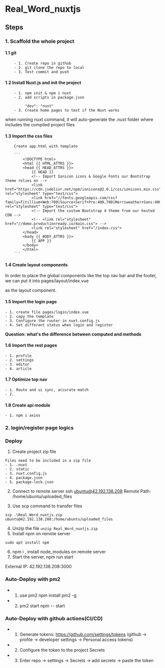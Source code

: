 # Real_Word_nuxtjs
## Steps

### 1. Scaffold the whole project

#### 1.1 git 

        - 1. Create repo in github
        - 2. git clone the repo to local
        - 3. Test commit and push 

#### 1.2 Install Nuxt.js and init the project
        
        - 1. npm init & npm i nuxt
        - 2. add scripts in package.json
             
             "dev": "nuxt"
        - 3. Create home pages to test if the Nuxt works

when running nuxt command, it will auto-generate the .nuxt folder where includes the compiled project files
#### 1.3 Import the css files
        Create app.html with template

        ```
            <!DOCTYPE html>
            <html {{ HTML_ATTRS }}>
            <head {{ HEAD_ATTRS }}>
                {{ HEAD }}
                <!-- Import Ionicon icons & Google Fonts our Bootstrap theme relies on -->
                <link href="https://cdn.jsdelivr.net/npm/ionicons@2.0.1/css/ionicons.min.css" rel="stylesheet" type="text/css">
                <link href="//fonts.googleapis.com/css?family=Titillium+Web:700|Source+Serif+Pro:400,700|Merriweather+Sans:400,700|Source+Sans+Pro:400,300,600,700,300italic,400italic,600italic,700italic" rel="stylesheet" type="text/css">
                <!-- Import the custom Bootstrap 4 theme from our hosted CDN -->
                <!-- <link rel="stylesheet" href="//demo.productionready.io/main.css"> -->
                <link rel="stylesheet" href="/index.css">
            </head>
            <body {{ BODY_ATTRS }}>
                {{ APP }}
            </body>
            </html>
        ```

#### 1.4 Create layout components

In order to place the global components like the top nav bar and the footer, we can put it into pages/layout/index.vue

as the layout component.

#### 1.5 Import the login page

    - 1. create file pages/login/index.vue
    - 2. copy the template
    - 3. Configure the router in nuxt.config.js 
    - 4. Set different status when login and register

**Question: what's the difference between computed and methods**

#### 1.6 Import the rest pages
    - 1. profile
    - 2. settings
    - 3. editor
    - 4. article

#### 1.7 Optimize top nav
    - 1. Route and ui sync, accurate match 
    - 2. 


#### 1.8 Create api module
    - 1. npm i axios


### 2. login/register page logics





### Deploy
   1. Create project zip file

    Files need to be included in a zip file
    - 1. .nuxt
    - 2. static
    - 3. nuxt.config.js
    - 4. package.json
    - 5. package-lock.json

   2. Connect to remote server  ssh ubuntu@42.192.138.208
   Remote Path:  /home/ubuntu/uploaded_files

   3. Use scp command to transfer files
   ```
   scp .\Real_Word_nuxtjs.zip ubuntu@42.192.138.208:/home/ubuntu/uploaded_files
   ``` 
   4. Unzip the file
    ```
    unzip Real_Word_nuxtjs.zip
    ```
   5. Install npm on remote server

   ```
   sudo apt install npm
   ```
   6. npm i , install node_modules on remote server
   7. Start the server, npm run start 


External IP: 42.192.138.208:3000



### Auto-Deploy with pm2
  - 1. use pm2   npm install pm2 -g
  - 2. pm2 start npm -- start

### Auto-Deploy with github actions(CI/CD)

  - 1. Generate tokens: https://github.com/settings/tokens (github -> profile -> developer settings -> Personal access tokens)
  - 2. Configure the token to the project Secrets
  - 3. Enter repo -> settings -> Secrets -> add secrets -> paste the token
